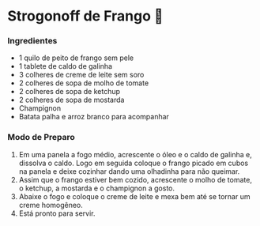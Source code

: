 # Strogonoff de Frango :chicken:

### Ingredientes

- 1 quilo de peito de frango sem pele
- 1 tablete de caldo de galinha
- 3 colheres de creme de leite sem soro
- 2 colheres de sopa de molho de tomate
- 2 colheres de sopa de ketchup
- 2 colheres de sopa de mostarda
- Champignon
- Batata palha e arroz branco para acompanhar

### Modo de Preparo

1. Em uma panela a fogo médio, acrescente o óleo e o caldo de galinha e, dissolva o caldo. Logo em seguida coloque o frango picado em cubos na panela e deixe cozinhar dando uma olhadinha para não queimar.
2. Assim que o frango estiver bem cozido, acrescente o molho de tomate, o ketchup, a mostarda e o champignon a gosto.
3. Abaixe o fogo e coloque o creme de leite e mexa bem até se tornar um creme homogêneo.
4. Está pronto para servir.

